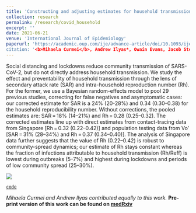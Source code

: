 ```yaml
---
title: 'Constructing and adjusting estimates for household transmission of SARS-CoV-2 from prior studies, widespread-testing and contact-tracing data'
collection: research
permalink: /research/covid_household
excerpt: ''
date: 2021-06-21
venue: 'International Journal of Epidemiology'
paperurl: 'https://academic.oup.com/ije/advance-article/doi/10.1093/ije/dyab108/6307150
citation: '<b>Mihaela Curmei</b>, Andrew Ilyas*, Owain Evans, Jacob Steinhardt. 2021'
---
```


Social distancing and lockdowns reduce community transmission of SARS-CoV-2, but do not directly address household transmission. We study the effect and preventability of household transmission through the lens of secondary attack rate (SAR) and intra-household reproduction number (Rh). For the former, we use a Bayesian random-effects model to pool 29 previous studies, correcting for false negatives and asymptomatic cases: our corrected estimate for SAR is a 24% (20-28%) and 0.34 (0.30–0.38) for the household reproducibility number. Without corrections, the pooled estimates are: SAR = 18% (14–21%) and Rh = 0.28 (0.25–0.32). The corrected estimates line up with direct estimates from contact-tracing data from Singapore [Rh = 0.32 (0.22–0.42)] and population testing data from Vo’ [SAR = 31% (28–34%) and Rh = 0.37 (0.34–0.40)]. The analysis of Singapore data further suggests that the value of Rh (0.22–0.42) is robust to community-spread dynamics; our estimate of Rh stays constant whereas the fraction of infections attributable to household transmission (Rh/Reff) is lowest during outbreaks (5–7%) and highest during lockdowns and periods of low community spread (25–30%).

![](../../images/covid_graph.png)

[`code`](https://github.com/andrewilyas/covid-household-transmission)

*Mihaela Curmei and Andrew Ilyas contributed equally to this work.*
**Pre-print version of this work can be found on [medRxiv](https://www.medrxiv.org/content/10.1101/2020.05.23.20111559v2)**
